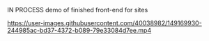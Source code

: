 IN PROCESS
demo of finished front-end for sites


https://user-images.githubusercontent.com/40038982/149169930-244985ac-bd37-4372-b089-79e33084d7ee.mp4

